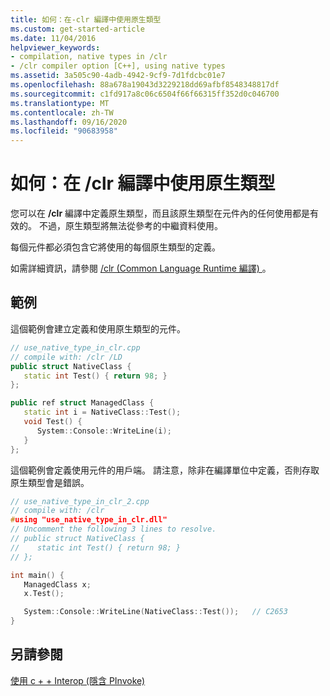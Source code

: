 ```yaml
---
title: 如何：在-clr 編譯中使用原生類型
ms.custom: get-started-article
ms.date: 11/04/2016
helpviewer_keywords:
- compilation, native types in /clr
- /clr compiler option [C++], using native types
ms.assetid: 3a505c90-4adb-4942-9cf9-7d1fdcbc01e7
ms.openlocfilehash: 88a678a19043d3229218dd69afbf8548348817df
ms.sourcegitcommit: c1fd917a8c06c6504f66f66315ff352d0c046700
ms.translationtype: MT
ms.contentlocale: zh-TW
ms.lasthandoff: 09/16/2020
ms.locfileid: "90683958"
---
```

# <a name="how-to-use-a-native-type-in-a-clr-compilation"></a>如何：在 /clr 編譯中使用原生類型

您可以在 **/clr** 編譯中定義原生類型，而且該原生類型在元件內的任何使用都是有效的。 不過，原生類型將無法從參考的中繼資料使用。

每個元件都必須包含它將使用的每個原生類型的定義。

如需詳細資訊，請參閱 [/clr (Common Language Runtime 編譯) ](../build/reference/clr-common-language-runtime-compilation.md)。

## <a name="examples"></a>範例

這個範例會建立定義和使用原生類型的元件。

```cpp
// use_native_type_in_clr.cpp
// compile with: /clr /LD
public struct NativeClass {
   static int Test() { return 98; }
};

public ref struct ManagedClass {
   static int i = NativeClass::Test();
   void Test() {
      System::Console::WriteLine(i);
   }
};
```

這個範例會定義使用元件的用戶端。 請注意，除非在編譯單位中定義，否則存取原生類型會是錯誤。

```cpp
// use_native_type_in_clr_2.cpp
// compile with: /clr
#using "use_native_type_in_clr.dll"
// Uncomment the following 3 lines to resolve.
// public struct NativeClass {
//    static int Test() { return 98; }
// };

int main() {
   ManagedClass x;
   x.Test();

   System::Console::WriteLine(NativeClass::Test());   // C2653
}
```

## <a name="see-also"></a>另請參閱

[使用 c + + Interop (隱含 PInvoke) ](../dotnet/using-cpp-interop-implicit-pinvoke.md)
